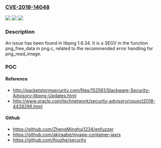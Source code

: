 ### [CVE-2018-14048](https://cve.mitre.org/cgi-bin/cvename.cgi?name=CVE-2018-14048)
![](https://img.shields.io/static/v1?label=Product&message=n%2Fa&color=blue)
![](https://img.shields.io/static/v1?label=Version&message=n%2Fa&color=blue)
![](https://img.shields.io/static/v1?label=Vulnerability&message=n%2Fa&color=brighgreen)

### Description

An issue has been found in libpng 1.6.34. It is a SEGV in the function png_free_data in png.c, related to the recommended error handling for png_read_image.

### POC

#### Reference
- http://packetstormsecurity.com/files/152561/Slackware-Security-Advisory-libpng-Updates.html
- http://www.oracle.com/technetwork/security-advisory/cpuoct2018-4428296.html

#### Github
- https://github.com/ZhengMinghui1234/enfuzzer
- https://github.com/akiraabe/myapp-container-jaxrs
- https://github.com/fouzhe/security

